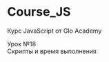 # Course_JS
Курс JavaScript от Glo Academy
<div>
  Урок &#8470;18<br>
  Скрипты и время выполнения
</div>
